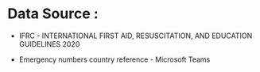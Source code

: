 # Data Source :

* IFRC - INTERNATIONAL FIRST AID, RESUSCITATION, AND EDUCATION GUIDELINES 2020

* Emergency numbers country reference - Microsoft Teams